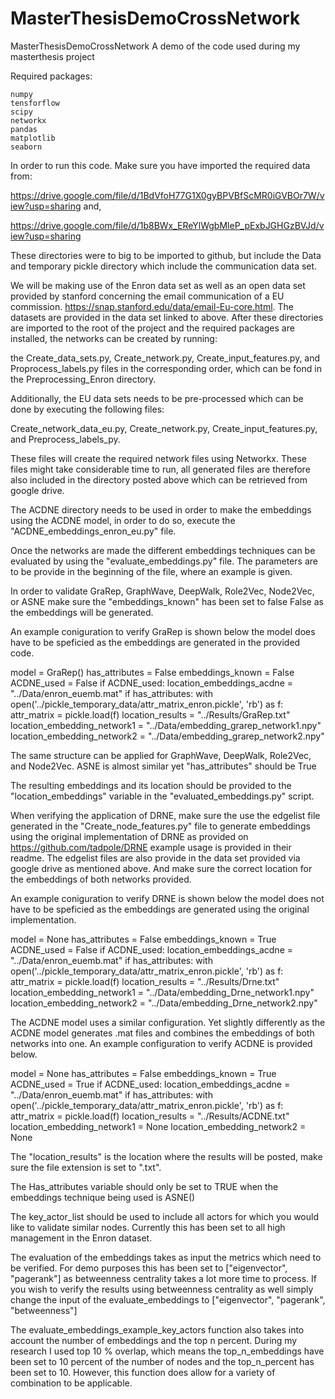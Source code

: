 # MasterThesisDemoCrossNetwork
MasterThesisDemoCrossNetwork
A demo of the code used during my masterthesis project

Required packages:

    numpy
    tensforflow
    scipy
    networkx
    pandas
    matplotlib
    seaborn

In order to run this code. Make sure you have imported the required data from:

https://drive.google.com/file/d/1BdVfoH77G1X0gyBPVBfScMR0iGVBOr7W/view?usp=sharing and,

https://drive.google.com/file/d/1b8BWx_EReYlWgbMleP_pExbJGHGzBVJd/view?usp=sharing

These directories were to big to be imported to github, but include the Data and temporary pickle directory which include the communication data set.

We will be making use of the Enron data set as well as an open data set provided by stanford concerning the email communication of a EU commission. https://snap.stanford.edu/data/email-Eu-core.html. The datasets are provided in the data set linked to above. 
After these directories are imported to the root of the project and the required packages are installed, the networks can be created by running:

the Create_data_sets.py, Create_network.py, Create_input_features.py, and Proprocess_labels.py files in the corresponding order, which can be fond in the Preprocessing_Enron directory.

Additionally, the EU data sets needs to be pre-processed which can be done by executing the following files:

Create_network_data_eu.py, Create_network.py, Create_input_features.py, and Preprocess_labels_py.

These files will create the required network files using Networkx. These files might take considerable time to run, all generated files are therefore also included in the directory posted above which can be retrieved from google drive. 

The ACDNE directory needs to be used in order to make the embeddings using the ACDNE model, in order to do so, execute the "ACDNE_embeddings_enron_eu.py" file. 

Once the networks are made the different embeddings techniques can be evaluated by using the "evaluate_embeddings.py" file. The parameters are to be provide in the beginning of the file, where an example is given.

In order to validate GraRep, GraphWave, DeepWalk, Role2Vec, Node2Vec, or ASNE make sure the "embeddings_known" has been set to false False as the embeddings will be generated.

An example coniguration to verify GraRep is shown below the model does have to be speficied as the embeddings are generated in the provided code.

model = GraRep()
has_attributes = False
embeddings_known = False
ACDNE_used = False
if ACDNE_used:
    location_embeddings_acdne = "../Data/enron_euemb.mat"
if has_attributes:
    with open('../pickle_temporary_data/attr_matrix_enron.pickle',
            'rb') as f:
        attr_matrix = pickle.load(f)
location_results = "../Results/GraRep.txt"
location_embedding_network1 = "../Data/embedding_grarep_network1.npy"
location_embedding_network2 = "../Data/embedding_grarep_network2.npy"

The same structure can be applied for GraphWave, DeepWalk, Role2Vec, and Node2Vec. ASNE is almost similar yet "has_attributes" should be True

The resulting embeddings and its location should be provided to the "location_embeddings" variable in the "evaluated_embeddings.py" script.

When verifying the application of DRNE, make sure the use the edgelist file generated in the "Create_node_features.py" file to generate embeddings using the original implementation of DRNE as provided on https://github.com/tadpole/DRNE example usage is provided in their readme. The edgelist files are also provide in the data set provided via google drive as mentioned above. And make sure the correct location for the embeddings of both networks provided.

An example coniguration to verify DRNE is shown below the model does not have to be speficied as the embeddings are generated using the original implementation.

model = None
has_attributes = False
embeddings_known = True
ACDNE_used = False
if ACDNE_used:
    location_embeddings_acdne = "../Data/enron_euemb.mat"
if has_attributes:
    with open('../pickle_temporary_data/attr_matrix_enron.pickle',
            'rb') as f:
        attr_matrix = pickle.load(f)
location_results = "../Results/Drne.txt"
location_embedding_network1 = "../Data/embedding_Drne_network1.npy"
location_embedding_network2 = "../Data/embedding_Drne_network2.npy"

The ACDNE model uses a similar configuration. Yet slightly differently as the ACDNE model generates .mat files and combines the embeddings of both networks into one. An example configuration to verify ACDNE is provided below. 

model = None
has_attributes = False
embeddings_known = True
ACDNE_used = True
if ACDNE_used:
    location_embeddings_acdne = "../Data/enron_euemb.mat"
if has_attributes:
    with open('../pickle_temporary_data/attr_matrix_enron.pickle',
            'rb') as f:
        attr_matrix = pickle.load(f)
location_results = "../Results/ACDNE.txt"
location_embedding_network1 = None
location_embedding_network2 = None


The "location_results" is the location where the results will be posted, make sure the file extension is set to ".txt".

The Has_attributes variable should only be set to TRUE when the embeddings technique being used is ASNE()

The key_actor_list should be used to include all actors for which you would like to validate similar nodes. Currently this has been set to all high management in the Enron dataset.

The evaluation of the embeddings takes as input the metrics which need to be verified. For demo purposes this has been set to ["eigenvector", "pagerank"] as betweenness centrality takes a lot more time to process. If you wish to verify the results using betweenness centrality as well simply change the input of the evaluate_embeddings to ["eigenvector", "pagerank", "betweenness"]

The evaluate_embeddings_example_key_actors function also takes into account the number of embeddings and the top n percent. During my research I used top 10 % overlap, which means the top_n_embeddings have been set to 10 percent of the number of nodes and the top_n_percent has been set to 10. However, this function does allow for a variety of combination to be applicable.
